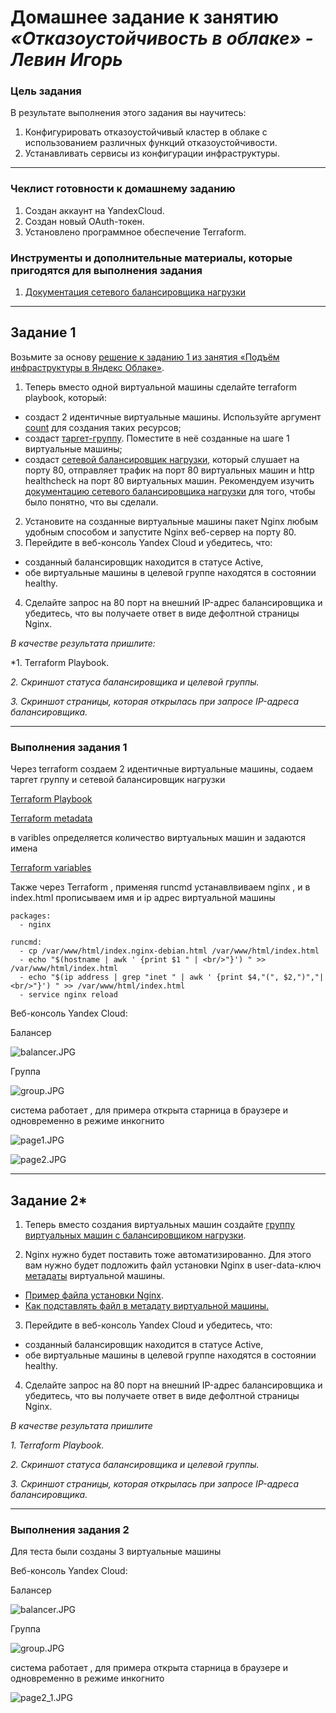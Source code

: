 # Домашнее задание к занятию  <br>  ***«Отказоустойчивость в облаке» - Левин Игорь***

### Цель задания

В результате выполнения этого задания вы научитесь:  
1. Конфигурировать отказоустойчивый кластер в облаке с использованием различных функций отказоустойчивости. 
2. Устанавливать сервисы из конфигурации инфраструктуры.

------

### Чеклист готовности к домашнему заданию

1. Создан аккаунт на YandexCloud.  
2. Создан новый OAuth-токен.  
3. Установлено программное обеспечение  Terraform.   


### Инструменты и дополнительные материалы, которые пригодятся для выполнения задания

1. [Документация сетевого балансировщика нагрузки](https://cloud.yandex.ru/docs/network-load-balancer/quickstart)

 ---

## Задание 1 

Возьмите за основу [решение к заданию 1 из занятия «Подъём инфраструктуры в Яндекс Облаке»](https://github.com/netology-code/sdvps-homeworks/blob/main/7-03.md#задание-1).
1. Теперь вместо одной виртуальной машины сделайте terraform playbook, который:
- создаст 2 идентичные виртуальные машины. Используйте аргумент [count](https://www.terraform.io/docs/language/meta-arguments/count.html) для создания таких ресурсов;
- создаст [таргет-группу](https://registry.terraform.io/providers/yandex-cloud/yandex/latest/docs/resources/lb_target_group). Поместите в неё созданные на шаге 1 виртуальные машины;
- создаст [сетевой балансировщик нагрузки](https://registry.terraform.io/providers/yandex-cloud/yandex/latest/docs/resources/lb_network_load_balancer), который слушает на порту 80, отправляет трафик на порт 80 виртуальных машин и http healthcheck на порт 80 виртуальных машин.
Рекомендуем изучить [документацию сетевого балансировщика нагрузки](https://cloud.yandex.ru/docs/network-load-balancer/quickstart) для того, чтобы было понятно, что вы сделали.
2. Установите на созданные виртуальные машины пакет Nginx любым удобным способом и запустите Nginx веб-сервер на порту 80.
3. Перейдите в веб-консоль Yandex Cloud и убедитесь, что: 
- созданный балансировщик находится в статусе Active,
- обе виртуальные машины в целевой группе находятся в состоянии healthy.
4. Сделайте запрос на 80 порт на внешний IP-адрес балансировщика и убедитесь, что вы получаете ответ в виде дефолтной страницы Nginx.

*В качестве результата пришлите:*

*1. Terraform Playbook.

*2. Скриншот статуса балансировщика и целевой группы.*

*3. Скриншот страницы, которая открылась при запросе IP-адреса балансировщика.*

----

### Выполнения задания 1

Через terraform создаем 2 идентичные виртуальные машины, содаем таргет группу и сетевой балансировщик нагрузки

[Terraform Playbook ](https://github.com/elekpow/sflt-4/blob/main/sflt-4/main.tf)

[Terraform metadata ](https://github.com/elekpow/sflt-4/blob/main/sflt-4/metadata.yaml)

в varibles определяется количество виртуальных машин и  задаются имена

[Terraform variables ](https://github.com/elekpow/sflt-4/blob/main/sflt-4/variables.tf)


Также через Terraform , применяя runcmd устанавлвиваем nginx , и в index.html прописываем имя и ip адрес виртуальной машины

```
packages:
  - nginx

runcmd:
  - cp /var/www/html/index.nginx-debian.html /var/www/html/index.html
  - echo "$(hostname | awk ' {print $1 " | <br/>"}') " >> /var/www/html/index.html
  - echo "$(ip address | grep "inet " | awk ' {print $4,"(", $2,")","| <br/>"}') " >> /var/www/html/index.html
  - service nginx reload

```

Веб-консоль Yandex Cloud:

Балансер

![balancer.JPG](https://github.com/elekpow/sflt-4/blob/main/sflt-4/balancer.JPG)

Группа

![group.JPG](https://github.com/elekpow/sflt-4/blob/main/sflt-4/group.JPG)

система работает , для примера открыта старница в браузере и одновременно в режиме инкогнито

![page1.JPG](https://github.com/elekpow/sflt-4/blob/main/sflt-4/page1.JPG)


![page2.JPG](https://github.com/elekpow/sflt-4/blob/main/sflt-4/page2.JPG)


---

## Задание 2*

1. Теперь вместо создания виртуальных машин создайте [группу виртуальных машин с балансировщиком нагрузки](https://cloud.yandex.ru/docs/compute/operations/instance-groups/create-with-balancer).

2. Nginx нужно будет поставить тоже автоматизированно. Для этого вам нужно будет подложить файл установки Nginx в user-data-ключ [метадаты](https://cloud.yandex.ru/docs/compute/concepts/vm-metadata) виртуальной машины.

- [Пример файла установки Nginx](https://github.com/nar3k/yc-public-tasks/blob/master/terraform/metadata.yaml).
- [Как подставлять файл в метадату виртуальной машины.](https://github.com/nar3k/yc-public-tasks/blob/a6c50a5e1d82f27e6d7f3897972adb872299f14a/terraform/main.tf#L38)

3. Перейдите в веб-консоль Yandex Cloud и убедитесь, что: 

- созданный балансировщик находится в статусе Active,
- обе виртуальные машины в целевой группе находятся в состоянии healthy.

4. Сделайте запрос на 80 порт на внешний IP-адрес балансировщика и убедитесь, что вы получаете ответ в виде дефолтной страницы Nginx.

*В качестве результата пришлите*

*1. Terraform Playbook.*

*2. Скриншот статуса балансировщика и целевой группы.*

*3. Скриншот страницы, которая открылась при запросе IP-адреса балансировщика.*

----

### Выполнения задания 2


Для теста были созданы 3 виртуальные машины




Веб-консоль Yandex Cloud:

Балансер

![balancer.JPG](https://github.com/elekpow/sflt-4/blob/main/sflt-4/balancer2.JPG)

Группа

![group.JPG](https://github.com/elekpow/sflt-4/blob/main/sflt-4/group2.JPG)

система работает , для примера открыта старница в браузере и одновременно в режиме инкогнито


![page2_1.JPG](https://github.com/elekpow/sflt-4/blob/main/sflt-4/page2_1.JPG)


